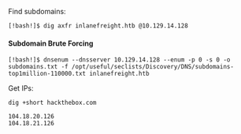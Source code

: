 Find subdomains:
```shell-session
[!bash!]$ dig axfr inlanefreight.htb @10.129.14.128
```

#### Subdomain Brute Forcing
```shell-session
[!bash!]$ dnsenum --dnsserver 10.129.14.128 --enum -p 0 -s 0 -o subdomains.txt -f /opt/useful/seclists/Discovery/DNS/subdomains-top1million-110000.txt inlanefreight.htb
```

Get IPs:

```shell-session
dig +short hackthebox.com

104.18.20.126
104.18.21.126
```




